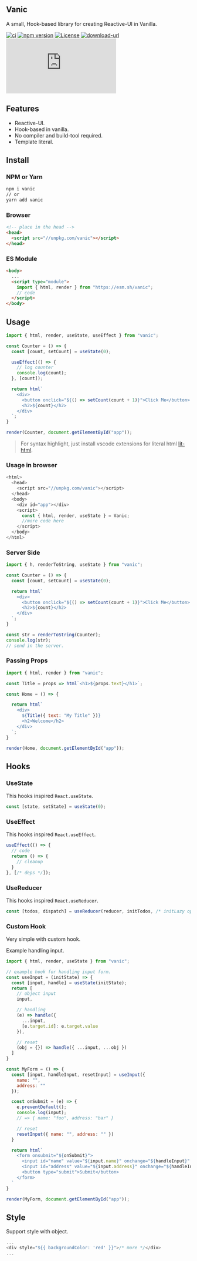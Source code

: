 ## Vanic
A small, Hook-based library for creating Reactive-UI in Vanilla.

[![ci](https://github.com/herudi/vanic/workflows/ci/badge.svg)](https://github.com/herudi/vanic)
[![npm version](https://img.shields.io/badge/npm-0.0.10-blue.svg)](https://npmjs.org/package/vanic)
[![License](https://img.shields.io/:license-mit-blue.svg)](http://badges.mit-license.org)
[![download-url](https://img.shields.io/npm/dm/vanic.svg)](https://npmjs.org/package/vanic)
[![gzip](https://img.badgesize.io/https:/unpkg.com/vanic/index.min.js?label=gzip&compression=gzip)](https://github.com/herudi/vanic)

## Features
- Reactive-UI.
- Hook-based in vanilla.
- No compiler and build-tool required.
- Template literal.

## Install
### NPM or Yarn
```bash
npm i vanic
// or
yarn add vanic
```
### Browser
```html
<!-- place in the head -->
<head>
  <script src="//unpkg.com/vanic"></script>
</head>
```
### ES Module
```html
<body>
  ...
  <script type="module">
    import { html, render } from "https://esm.sh/vanic";
    // code
  </script>
</body>
```
## Usage

```js
import { html, render, useState, useEffect } from "vanic";

const Counter = () => {
  const [count, setCount] = useState(0);

  useEffect(() => {
    // log counter
    console.log(count);
  }, [count]);

  return html`
    <div>
      <button onclick="${() => setCount(count + 1)}">Click Me</button>
      <h2>${count}</h2>
    </div>
  `;
}

render(Counter, document.getElementById("app"));
```
> For syntax highlight, just install vscode extensions for literal html [lit-html](https://marketplace.visualstudio.com/items?itemName=bierner.lit-html).

### Usage in browser
```js
<html>
  <head>
    <script src="//unpkg.com/vanic"></script>
  </head>
  <body>
    <div id="app"></div>
    <script>
      const { html, render, useState } = Vanic;
      //more code here
    </script>
  </body>
</html>
```
### Server Side
```js
import { h, renderToString, useState } from "vanic";

const Counter = () => {
  const [count, setCount] = useState(0);

  return html`
    <div>
      <button onclick="${() => setCount(count + 1)}">Click Me</button>
      <h2>${count}</h2>
    </div>
  `;
}

const str = renderToString(Counter);
console.log(str);
// send in the server.
```
### Passing Props
```js
import { html, render } from "vanic";

const Title = props => html`<h1>${props.text}</h1>`;

const Home = () => {

  return html`
    <div>
      ${Title({ text: "My Title" })}
      <h2>Welcome</h2>
    </div>
  `;
}

render(Home, document.getElementById("app"));
```
## Hooks
### UseState
This hooks inspired `React.useState`.

```js
const [state, setState] = useState(0);
```
### UseEffect
This hooks inspired `React.useEffect`.
```js
useEffect(() => {
  // code
  return () => {
    // cleanup
  }
}, [/* deps */]);
```
### UseReducer
This hooks inspired `React.useReducer`.
```js
const [todos, dispatch] = useReducer(reducer, initTodos, /* initLazy optional */);
```

### Custom Hook
Very simple with custom hook.

Example handling input.
```js
import { html, render, useState } from "vanic";

// example hook for handling input form.
const useInput = (initState) => {
  const [input, handle] = useState(initState);
  return [
    // object input
    input,

    // handling
    (e) => handle({ 
      ...input, 
      [e.target.id]: e.target.value 
    }),

    // reset
    (obj = {}) => handle({ ...input, ...obj })
  ]
}

const MyForm = () => {
  const [input, handleInput, resetInput] = useInput({
    name: "",
    address: ""
  });

  const onSubmit = (e) => {
    e.preventDefault();
    console.log(input);
    // => { name: "foo", address: "bar" }

    // reset
    resetInput({ name: "", address: "" })
  }

  return html`
    <form onsubmit="${onSubmit}">
      <input id="name" value="${input.name}" onchange="${handleInput}" />
      <input id="address" value="${input.address}" onchange="${handleInput}" />
      <button type="submit">Submit</button>
    </form>
  `
}

render(MyForm, document.getElementById("app"));
```
## Style
Support style with object.
```js
...
<div style="${{ backgroundColor: 'red' }}">/* more */</div>
...
```